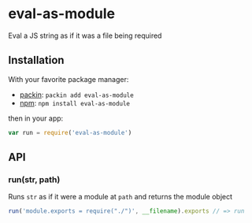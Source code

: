 
# eval-as-module

  Eval a JS string as if it was a file being required

## Installation

With your favorite package manager:

- [packin](//github.com/jkroso/packin): `packin add eval-as-module`
- [npm](//npmjs.org/doc/cli/npm-install.html): `npm install eval-as-module`

then in your app:

```js
var run = require('eval-as-module')
```

## API

### run(str, path)

Runs `str` as if it were a module at `path` and returns the module object

```js
run('module.exports = require("./")', __filename).exports // => run
```
